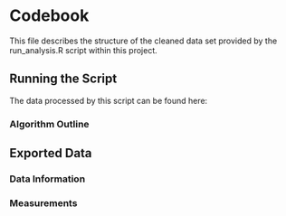 # Codebook

This file describes the structure of the cleaned data set provided by the run_analysis.R script within this project.

## Running the Script

The data processed by this script can be found here:

### Algorithm Outline

## Exported Data

### Data Information

### Measurements
